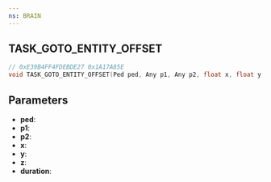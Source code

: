 ```yaml
---
ns: BRAIN
---
```

## TASK_GOTO_ENTITY_OFFSET

```c
// 0xE39B4FF4FDEBDE27 0x1A17A85E
void TASK_GOTO_ENTITY_OFFSET(Ped ped, Any p1, Any p2, float x, float y, float z, int duration);
```


## Parameters
* **ped**: 
* **p1**: 
* **p2**: 
* **x**: 
* **y**: 
* **z**: 
* **duration**: 

